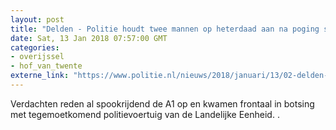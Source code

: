 ```yaml
---
layout: post
title: "Delden - Politie houdt twee mannen op heterdaad aan na poging snelkraak"
date: Sat, 13 Jan 2018 07:57:00 GMT
categories: 
- overijssel 
- hof_van_twente 
externe_link: "https://www.politie.nl/nieuws/2018/januari/13/02-delden-deventer-politie-houdt-twee-mannen-op-heterdaad-aan-na-poging-snelkraak.html"
---
```


Verdachten reden al spookrijdend de A1 op en kwamen frontaal in botsing met tegemoetkomend politievoertuig van de Landelijke Eenheid. .
